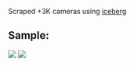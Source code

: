 Scraped +3K cameras using [iceberg](https://github.com/manuasir/iceberg)

## Sample:

[![](http://38.101.209.29:8082/mjpg/video.mjpg?COUNTER)]()
[![](http://1.250.137.153:80/mjpg/video.mjpg?COUNTER)]()

